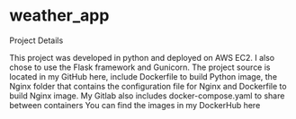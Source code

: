 # weather_app

Project Details

This project was developed in python and deployed on AWS EC2.
I also chose to use the Flask framework and Gunicorn.
The project source is located in my GitHub here, include Dockerfile to build Python image, the Nginx folder that contains the configuration file for Nginx and Dockerfile to build Nginx image.
My Gitlab also includes docker-compose.yaml to share between containers
You can find the images in my DockerHub here

